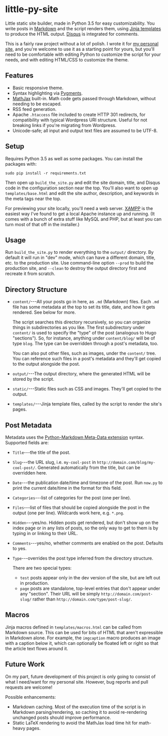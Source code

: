 # little-py-site

Little static site builder, made in Python 3.5 for easy customizability. You write posts in
[Markdown](https://daringfireball.net/projects/markdown/) and the script renders them, using
[Jinja templates](http://jinja.pocoo.org/) to produce the HTML output. [Disqus](https://disqus.com/)
is integrated for comments.

This is a fairly raw project without a lot of polish. I wrote it for [my personal site](http://reedbeta.com),
and you're welcome to use it as a starting point for yours, but you'll need to be comfortable with
editing Python to customize the script for your needs, and with editing HTML/CSS to customize the theme.

## Features

* Basic responsive theme.
* Syntax highlighting via [Pygments](http://pygments.org/).
* [MathJax](https://www.mathjax.org/) built-in. Math code gets passed through Markdown,
  without needing to be escaped.
* RSS feed generation.
* Apache `.htaccess` file included to create HTTP 301 redirects, for compatibility with typical
  Wordpress URI structure. Useful for not breaking links if you're migrating from Wordpress.
* Unicode-safe; all input and output text files are assumed to be UTF-8.

## Setup

Requires Python 3.5 as well as some packages. You can install the packages with:

    sudo pip install -r requirements.txt

Then open up `build_the_site.py` and edit the site domain, title, and Disqus code in the
configuration section near the top. You'll also want to open up `templates/base.html` and edit the
site author, description, and keywords in the meta tags near the top.

For previewing your site locally, you'll need a web server. [XAMPP](https://www.apachefriends.org/index.html)
is the easiest way I've found to get a local Apache instance up and running. (It comes with a bunch
of extra stuff like MySQL and PHP, but at least you can turn most of that off in the installer.)

## Usage

Run `build_the_site.py` to render everything to the `output/` directory. By default it will run in
"dev" mode, which can have a different domain, title, etc. to the production site. Use command-line
option `--prod` to build the production site, and `--clean` to destroy the output directory first
and recreate it from scratch.

## Directory Structure

* `content/`---All your posts go in here, as `.md` (Markdown) files. Each `.md` file has some
  metadata at the top to set its title, date, and how it gets rendered. See below for more.

  The script searches this directory recursively, so you can organize things in subdirectories as you like.
  The first subdirectory under `content/` is used to specify the "type" of the post (analogous to Hugo
  "sections"). So, for instance, anything under `content/blog/` will be of type `blog`. The type can
  be overridden through a post's metadata, too.

  You can also put other files, such as images, under the `content/` tree. You can reference such
  files in a post's metadata and they'll get copied to the output alongside the post.

* `output/`---The output directory, where the generated HTML will be stored by the script.

* `static/`---Static files such as CSS and images. They'll get copied to the output.

* `templates/`---Jinja template files, called by the script to render the site's pages.

## Post Metadata

Metadata uses the [Python-Markdown Meta-Data extension](http://pythonhosted.org/Markdown/extensions/meta_data.html)
syntax. Supported fields are:
* `Title`---the title of the post.
* `Slug`---the URL slug, i.e. `my-cool-post` in `http://domain.com/blog/my-cool-post/`. Generated
  automatically from the title, but can be overridden here.
* `Date`---the publication date/time and timezone of the post. Run `now.py` to print the current
  date/time in the format for this field.
* `Categories`---list of categories for the post (one per line).
* `Files`---list of files that should be copied alongside the post in the output (one per line).
  Wildcards work here, e.g. `*.png`.
* `Hidden`---yes/no. Hidden posts get rendered, but don't show up on the index page or in any lists
  of posts, so the only way to get to them is by typing in or linking to their URL.
* `Comments`---yes/no, whether comments are enabled on the post. Defaults to yes.
* `Type`---overrides the post type inferred from the directory structure.

  There are two special types:
  * `test` posts appear only in the dev version of the site, but are left out in production.
  * `page` posts are standalone, top-level entries that don't appear under any "section". Their URL
    will be simply `http://domain.com/post-slug/` rather than `http://domain.com/type/post-slug/`.

## Macros

Jinja macros defined in `templates/macros.html` can be called from Markdown source. This can be
used for bits of HTML that aren't expressible in Markdown alone. For example, the `imgcaption` macro
produces an image with a caption below it, which can optionally be floated left or right so that the
article text flows around it.

## Future Work

On my part, future development of this project is only going to consist of what I need/want for my
personal site. However, bug reports and pull requests are welcome!

Possible enhancements:
* Markdown caching. Most of the execution time of the script is in Markdown parsing/rendering, so
  caching it to avoid re-rendering unchanged posts should improve performance.
* Static LaTeX rendering to avoid the MathJax load time hit for math-heavy pages.
